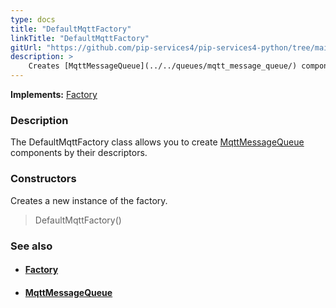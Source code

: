 ```yaml
---
type: docs
title: "DefaultMqttFactory"
linkTitle: "DefaultMqttFactory"
gitUrl: "https://github.com/pip-services4/pip-services4-python/tree/main/pip-services4-mqtt-python"
description: > 
    Creates [MqttMessageQueue](../../queues/mqtt_message_queue/) components by their descriptors.
---
```


**Implements:** [Factory](../../../components/build/factory)

### Description

The DefaultMqttFactory class allows you to create [MqttMessageQueue](../../queues/mqtt_message_queue/) components by their descriptors.

### Constructors

Creates a new instance of the factory.

> DefaultMqttFactory()


### See also
- #### [Factory](../../../components/build/factory)
- #### [MqttMessageQueue](../../queues/mqtt_message_queue/)

